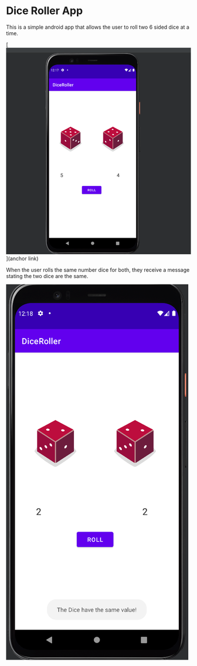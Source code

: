 # Dice Roller App

This is a simple android app that allows the user to roll two 6 sided dice at a time.



 [![Image1](https://github.com/MrThygesen16/DiceRollerAndroidApp/blob/master/images-git/dice1.PNG)](anchor link)



When the user rolls the same number dice for both, they receive a message stating the two dice are the same.

![Image2](https://github.com/MrThygesen16/DiceRollerAndroidApp/blob/master/images-git/dice2.PNG)

